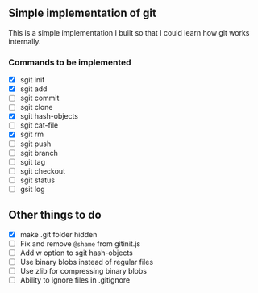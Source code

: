 ## Simple implementation of git
This is a simple implementation I built so that I could learn how git works internally.

### Commands to be implemented
- [x] sgit init
- [x] sgit add
- [ ] sgit commit
- [ ] sgit clone
- [x] sgit hash-objects
- [ ] sgit cat-file
- [x] sgit rm
- [ ] sgit push
- [ ] sgit branch
- [ ] sgit tag
- [ ] sgit checkout
- [ ] sgit status
- [ ] gsit log

## Other things to do
- [x] make .git folder hidden
- [ ] Fix and remove `@shame` from gitinit.js
- [ ] Add w option to sgit hash-objects
- [ ] Use binary blobs instead of regular files
- [ ] Use zlib for compressing binary blobs
- [ ] Ability to ignore files in .gitignore